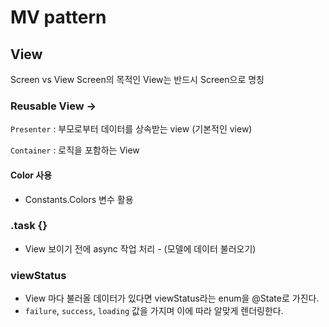 # MV pattern

## View

Screen vs View
Screen의 목적인 View는 반드시 Screen으로 명칭

### Reusable View ->
`Presenter` : 부모로부터 데이터를 상속받는 view (기본적인 view)

`Container` : 로직을 포함하는 View

#### Color 사용
- Constants.Colors 변수 활용


### .task {}
- View 보이기 전에 async 작업 처리 - (모델에 데이터 불러오기)

### viewStatus
- View 마다 불러올 데이터가 있다면 viewStatus라는 enum을 @State로 가진다.
- `failure`, `success`, `loading` 값을 가지며 이에 따라 알맞게 렌더링한다.


